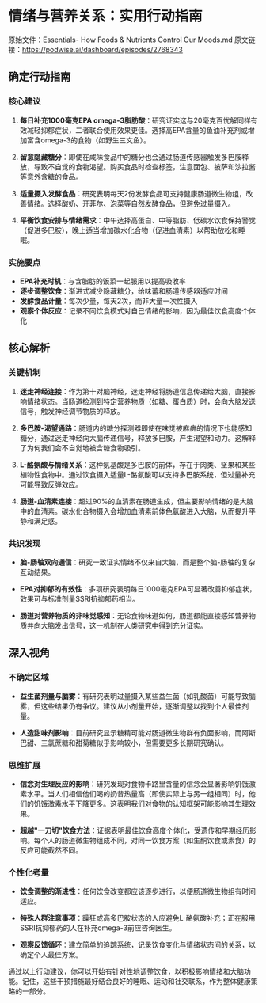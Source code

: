# 情绪与营养关系：实用行动指南

原始文件：Essentials- How Foods & Nutrients Control Our Moods.md
原文链接：https://podwise.ai/dashboard/episodes/2768343

## 确定行动指南

### 核心建议

1. **每日补充1000毫克EPA omega-3脂肪酸**：研究证实这与20毫克百忧解同样有效减轻抑郁症状，二者联合使用效果更佳。选择高EPA含量的鱼油补充剂或增加富含omega-3的食物（如野生三文鱼）。

2. **留意隐藏糖分**：即使在咸味食品中的糖分也会通过肠道传感器触发多巴胺释放，导致不自觉的食物渴望。购买食品时检查标签，注意面包、披萨和沙拉酱等意外含糖的食品。

3. **适量摄入发酵食品**：研究表明每天2份发酵食品可支持健康肠道微生物组，改善情绪。选择酸奶、开菲尔、泡菜等自然发酵食品，但避免过量摄入。

4. **平衡饮食安排与情绪需求**：中午选择高蛋白、中等脂肪、低碳水饮食保持警觉（促进多巴胺），晚上适当增加碳水化合物（促进血清素）以帮助放松和睡眠。

### 实施要点

- **EPA补充时机**：与含脂肪的饭菜一起服用以提高吸收率
- **逐步调整饮食**：渐进式减少隐藏糖分，给味蕾和肠道传感器适应时间
- **发酵食品计量**：每次少量，每天2次，而非大量一次性摄入
- **观察个体反应**：记录不同饮食模式对自己情绪的影响，因为最佳饮食高度个体化

## 核心解析

### 关键机制

1. **迷走神经连接**：作为第十对脑神经，迷走神经将肠道信息传递给大脑，直接影响情绪状态。当肠道检测到特定营养物质（如糖、蛋白质）时，会向大脑发送信号，触发神经调节物质的释放。

2. **多巴胺-渴望通路**：肠道内的糖分探测器即使在味觉被麻痹的情况下也能感知糖分，通过迷走神经向大脑传递信号，释放多巴胺，产生渴望和动力。这解释了为何我们会不自觉地被含糖食物吸引。

3. **L-酪氨酸与情绪关系**：这种氨基酸是多巴胺的前体，存在于肉类、坚果和某些植物性食物中。通过饮食摄入适量L-酪氨酸可以支持多巴胺系统，但过量补充可能导致反弹效应。

4. **肠道-血清素连接**：超过90%的血清素在肠道生成，但主要影响情绪的是大脑中的血清素。碳水化合物摄入会增加血清素前体色氨酸进入大脑，从而提升平静和满足感。

### 共识发现

- **脑-肠轴双向通信**：研究一致证实情绪不仅来自大脑，而是整个脑-肠轴的复杂互动结果。
  
- **EPA对抑郁的有效性**：多项研究表明每日1000毫克EPA可显著改善抑郁症状，效果可与标准剂量SSRI抗抑郁药相当。

- **肠道对营养物质的非味觉感知**：无论食物味道如何，肠道都能直接感知营养物质并向大脑发出信号，这一机制在人类研究中得到充分证实。

## 深入视角

### 不确定区域

- **益生菌剂量与脑雾**：有研究表明过量摄入某些益生菌（如乳酸菌）可能导致脑雾，但这些结果仍有争议。建议从小剂量开始，逐渐调整以找到个人最佳剂量。

- **人造甜味剂影响**：目前研究显示糖精可能对肠道微生物群有负面影响，而阿斯巴甜、三氯蔗糖和甜菊糖似乎影响较小，但需要更多长期研究确认。

### 思维扩展

- **信念对生理反应的影响**：研究发现对食物卡路里含量的信念会显著影响饥饿激素水平。当人们相信他们喝的奶昔热量高（即使实际上与另一组相同）时，他们的饥饿激素水平下降更多。这表明我们对食物的认知框架可能影响其生理效果。

- **超越"一刀切"饮食方法**：证据表明最佳饮食高度个体化，受遗传和早期经历影响。每个人的肠道微生物组成不同，对同一饮食方案（如生酮饮食或素食）的反应可能截然不同。

### 个性化考量

- **饮食调整的渐进性**：任何饮食改变都应该逐步进行，以便肠道微生物组有时间适应。

- **特殊人群注意事项**：躁狂或高多巴胺状态的人应避免L-酪氨酸补充；正在服用SSRI抗抑郁药的人在补充omega-3前应咨询医生。

- **观察反馈循环**：建立简单的追踪系统，记录饮食变化与情绪状态间的关系，以确定个人最佳方案。

通过以上行动建议，你可以开始有针对性地调整饮食，以积极影响情绪和大脑功能。记住，这些干预措施最好结合良好的睡眠、运动和社交联系，作为整体健康策略的一部分。
